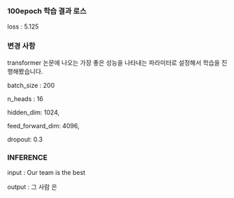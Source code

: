 ### 100epoch 학습 결과 로스

loss : 5.125

### 변경 사항

transformer 논문에 나오는 가장 좋은 성능을 나타내는 파라미터로 설정해서 학습을 진행해봤습니다.


batch_size : 200


n_heads : 16


hidden_dim: 1024,


feed_forward_dim: 4096,


dropout: 0.3

### INFERENCE

input : Our team is the best

output : 그 사람 은 <unk>

